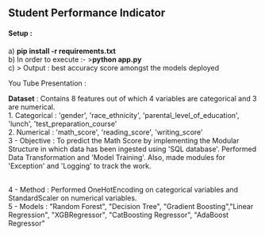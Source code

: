 ## Student Performance Indicator
#### Setup : <br> 
a) **pip install -r requirements.txt** <br>
b) In order to execute :- >**python app.py** <br>
c) > Output : best accuracy score amongst the models deployed
 
You Tube Presentation : <href> 

**Dataset** : Contains 8 features out of which 4 variables are categorical and 3 are numerical.<br> 1. Categorical : 'gender', 'race_ethnicity', 'parental_level_of_education', 'lunch', 'test_preparation_course' <br>
2. Numerical : 'math_score', 'reading_score', 'writing_score' <br> 
3 - Objective : To predict the Math Score by implementing the Modular Structure in which data has been ingested using 'SQL database'. Performed Data Transformation and 'Model Training'. Also, made modules for 'Exception' and 'Logging' to track the work.

<br> 4 - Method : Performed OneHotEncoding on categorical variables and StandardScaler on numerical variables. <br> 5 - Models : "Random Forest", "Decision Tree", "Gradient Boosting","Linear Regression", "XGBRegressor", "CatBoosting Regressor", "AdaBoost Regressor"

